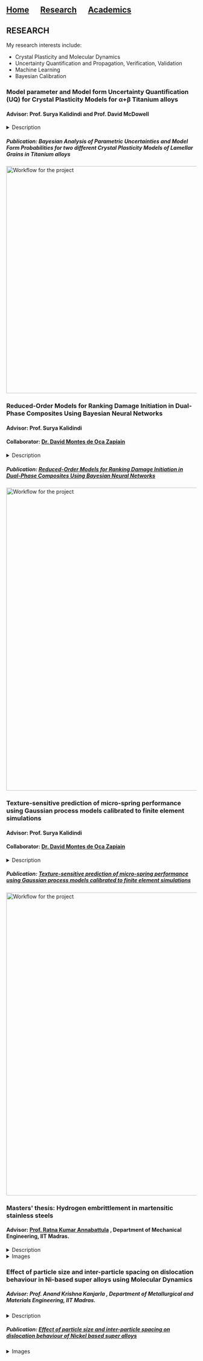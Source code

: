 ## [Home](https://avenkatraman31.github.io/)&nbsp;&nbsp;&nbsp;&nbsp;&nbsp;&nbsp;[Research](https://avenkatraman31.github.io/research.html)&nbsp;&nbsp;&nbsp;&nbsp;&nbsp;&nbsp;[Academics](https://avenkatraman31.github.io/academics.html)

## RESEARCH
My research interests include:
- Crystal Plasticity and Molecular Dynamics
- Uncertainty Quantification and Propagation, Verification, Validation
- Machine Learning 
- Bayesian Calibration

### Model parameter and Model form Uncertainty Quantification (UQ) for Crystal Plasticity Models for α+β Titanium alloys
#### Advisor: Prof. Surya Kalidindi and Prof. David McDowell

<details>
<summary>Description</summary>
We present a comprehensive framework for assessment of model parameter and model form uncertainty for Crystal Plasticity (CP) Models that describe the effective mechanical response of the lamellar colonies of  α+β Titanium alloys. This is motivated by the gaps that currently exist in the understanding of the effective constitutive response of the lamellar grains. This work involved
(1) CP-FE simulations of spherical nanoindentation to estimate the nanoindentation Yield for different sets of material properties, (2) Development of a Gaussian Process Regression (GPR) Surrogate Model for the Yield, as a function of the supplied material properties, (3) Bayesian calibration of the CP models using MCMC sampling by probing the GPR model using different configurations of material properties to estimate their optimum along with UQ, (4) Bayesian Model Selection for Model form Uncertainty Quantification,(5) Estimation of Model discrepancy and correlation to deformation micromechanisms
</details>

##### Publication: Bayesian Analysis of Parametric Uncertainties and Model Form Probabilities for two different Crystal Plasticity Models of Lamellar Grains in Titanium alloys
<img src="https://avenkatraman31.github.io/lamellar.svg" 
alt="Workflow for the project" style="width: 800px;height: 600px;"/>

### Reduced-Order Models for Ranking Damage Initiation in Dual-Phase Composites Using Bayesian Neural Networks
#### Advisor: Prof. Surya Kalidindi
#### Collaborator: [Dr. David Montes de Oca Zapiain](https://scholar.google.com/citations?user=fbthy5AAAAAJ&hl=en)

<details>
<summary>Description</summary>
In this paper, we explore the merits of the application of the VBI–NN approach for building ROMs to capture the quantitative correlations between the microstructure and its resistance to damage initiation. Specifically, we demonstrate the viability of formulating a VBI–NN–ROM (i.e., variational Bayesian inference-incorporated feedforward neural network-based reduced-order model) that is able to accurately capture and reflect the microstructure sensitivity of the resistance to damage initiation of dual-phase composites in a rigorous probabilistic framework. The VBI–NN–ROM is critically validated by suitable comparisons with FE-based ground-truth estimation for selected, digitally created RVEs.
</details>

##### Publication: [Reduced-Order Models for Ranking Damage Initiation in Dual-Phase Composites Using Bayesian Neural Networks](https://doi.org/10.1007/s11837-020-04387-y)

<img src="https://avenkatraman31.github.io/damage.svg" 
alt="Workflow for the project" style="width: 1600px;height: 800px;"/>

### Texture-sensitive prediction of micro-spring performance using Gaussian process models calibrated to finite element simulations
#### Advisor: Prof. Surya Kalidindi
#### Collaborator: [Dr. David Montes de Oca Zapiain](https://scholar.google.com/citations?user=fbthy5AAAAAJ&hl=en)

<details>
<summary>Description</summary>
This project explores benefits of building a computationally low-cost surrogate model relating the mechanical performance of micro-springs to crystallographic texture and single-crystal elastic constants. This task is accomplished by leveraging advances in (i) computationally-expensive finite element (FE) models that explicitly incorporates the constitutive response of individual grains in to simulate the overall mechanical response of the micro-spring, (ii) efficient parametrization of the extremely large space of textures using Fourier basis (i.e., generalized spherical harmonics), (iii) sequential design of FE simulations to maximize model fidelity while also minimizing the overall computational expense incurred in generating the data, and (iv) the use of Gaussian process models for incorporating uncertainty quantification into the development of the desired surrogate model. The strategy implemented in this work proved to be remarkably efficient in producing the desired surrogate model. The utility of the surrogate model established in this work is demonstrated with a case study addressing an inverse solution for the specific crystallographic texture that maximizes the micro-spring performance for a selected material, resulting in an 80% improvement.
</details>

##### Publication: [Texture-sensitive prediction of micro-spring performance using Gaussian process models calibrated to finite element simulations](https://doi.org/10.1016/j.matdes.2020.109198)

<img src="https://avenkatraman31.github.io/microspring.jpg" 
alt="Workflow for the project" style="width: 1600px;height: 800px;"/>

### Masters' thesis: Hydrogen embrittlement in martensitic stainless steels
#### Advisor: [Prof. Ratna Kumar Annabattula](https://scholar.google.com/citations?hl=en&user=5oiU2GsAAAAJ&view_op=list_works&sortby=pubdate) , Department of Mechanical Engineering, IIT Madras.    

<details>
<summary>Description</summary>
My thesis involved the study of the effect of hydrogen on strength and toughness of metals. Specifically, I studied the localization of plastic strain around crack-like defects in pre-cracked specimens by modeling the interaction between mechanics and hydrogen diffusion. The material strength was degraded progressively based on a Hydrogen concentration dependent softening expression (which is a key idea in Hydrogen Enhanced Localized Plasticity or HELP). The computational results are compared with analytical and experimental data for validation. To further illustrate the validity of HELP, we have developed a crystal plasticity model for hydrogen diffusion to study the slip accumulation/dislocation pile-up near stress concentration zones. A parametric study is done to determine the orientation dependency of hydrogen diffusion, by varying the crystal lattice orientation. The results are shown to reasonably validate the HELP micromechanism for FCC metals.
</details>

<details>
	<summary>
		Images
	</summary>
<img src="https://avenkatraman31.github.io/hemb.JPG" 
alt="Algorithm for modeling the interaction between mechanics and hydrogen diffusion" style="width: 400px;height: 400px;"/>&nbsp;&nbsp;&nbsp;&nbsp;&nbsp;&nbsp;
<img src="https://avenkatraman31.github.io/crack.JPG" 
alt="Crack tip mesh in ABAQUS" style="width: 400px;height: 400px;"/>&nbsp;&nbsp;&nbsp;&nbsp;&nbsp;&nbsp;
<img src="https://avenkatraman31.github.io/ctodVsTime.JPG" 
alt="CTOD vs time illustrates Hydrogen induced degradation" style="width: 300px;height: 300px;"/>&nbsp;&nbsp;&nbsp;&nbsp;&nbsp;&nbsp;
<img src="https://avenkatraman31.github.io/JVsCtod.JPG" 
alt="J vs CTOD illustrates lower ductile fracture resilience" style="width: 300px;height: 300px;"/>&nbsp;&nbsp;&nbsp;&nbsp;&nbsp;&nbsp;
</details>

### Effect of particle size and inter-particle spacing on dislocation behaviour in Ni-based super alloys using Molecular Dynamics
##### Advisor: Prof. Anand Krishna Kanjarla , Department of Metallurgical and Materials Engineering, IIT Madras.    

<details>
	<summary>
		Description
	</summary>
Ni-based superalloys are very useful for high-temperature applications because of their strength retention capabilities and creep compliance. At moderate volume fractions, the shape of the precipitates (Ni3Al) is usually in the form of thin plate-like structures or cuboids when the fraction of the volume occupied by the precipitate is moderately high. The interaction of dislocations with precipitates can result in climb, bow-out (the so-called orowan bowing) or it could result in the shearing of the precipitate by the dislocation.    
While precipitation hardening has been studied extensively using continuum mechanics, its underlying mechanism in the atomistic scale has not been investigated satisfactorily. The continuum assumption makes use of both long-range and short range forces (ie), those that arise from the intrinsic stress field associated with a screw/edge dislocation or those that arise from the interaction of the dislocation and the particle, which are in turn, thought to originate from the mismatch of the elastic properties between the matrix and precipitate phases. The short-range interactions were studied using the LAMMPS molecular dynamics package. The MD simulations have been done to simulate the effect of precipitate on matrix mechanical properties. The generation of stacking faults and misfits have been investigated and the subsequent strengthening effect has been explained reasonably well, within the confines of the simulation box, by plotting stress-strain response. The strength has been shown proportional to particle size and inter-particle distance. In addition, an estimate of the critical distance for precipitate shearing has been calculated. 
</details>

##### Publication: [Effect of particle size and inter-particle spacing on dislocation behaviour of Nickel based super alloys](https://arxiv.org/abs/1707.04398)

<details>
	<summary>
		Images
	</summary>
	<img src="https://avenkatraman31.github.io/eps_1.PNG" 
	 alt="boundary conditions" style="width: 400px;height: 400px;"/>
 	<img src="https://avenkatraman31.github.io/eps_2.PNG" alt="Orowan Bowing" style="width: 400px;height: 400px;"/>&nbsp;&nbsp;&nbsp;&nbsp;&nbsp;&nbsp;<img src="https://avenkatraman31.github.io/sfault.jpg" alt="Stacking Fault" style="width: 400px;height: 400px;"/>
</details>